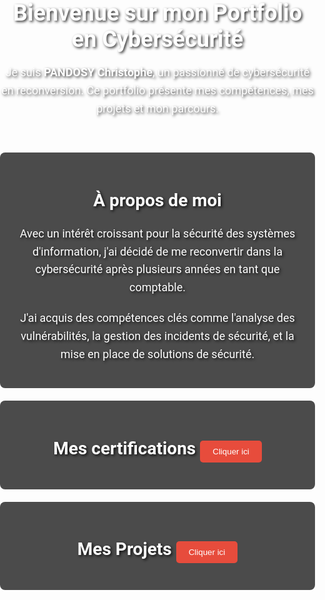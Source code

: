 <html lang="fr">
<head>
  <meta charset="UTF-8">
  <meta name="viewport" content="width=device-width, initial-scale=1.0">
  <title>Portfolio Cybersécurité</title>
  <link href="https://fonts.googleapis.com/css2?family=Roboto:wght@400;700&display=swap" rel="stylesheet">
  <style>
    body {
      font-family: 'Roboto', sans-serif;
      margin: 0;
      padding: 0;
      background-image: url('https://img.freepik.com/vecteurs-premium/fond-rouge-noir-cadenas-circuit-imprime-mot-cybersecurite-dessus_42077-16537.jpg');
      background-size: cover;
      background-position: center;
      background-repeat: no-repeat;
      height: 100vh;
      color: #fff;
      text-shadow: 2px 2px 4px rgba(0, 0, 0, 0.8);
    }

    header {
      text-align: center;
      padding: 20px;
      background-color: rgba(0, 0, 0, 0.5);
    }

    h1 {
      font-size: 36px;
      margin: 0;
    }

    section {
      margin: 20px auto;
      padding: 20px;
      background-color: rgba(0, 0, 0, 0.7);
      border-radius: 8px;
      max-width: 800px;
    }

    h2 {
      color: #fff;
      font-size: 28px;
      text-align: center;
    }

    p, ul {
      font-size: 18px;
      line-height: 1.6;
      margin-bottom: 20px;
      text-align: center;
    }

    a {
      color: #e74c3c;
      text-decoration: none;
    }

    a:hover {
      text-decoration: underline;
    }

    /* Style pour le contenu déroulant */
    .content-hidden {
      display: none;
      max-height: 300px; /* Hauteur maximale avec défilement */
      overflow-y: auto; /* Ajoute une réglette si nécessaire */
      background-color: rgba(0, 0, 0, 0.8);
      padding: 10px;
      border-radius: 8px;
    }

    button {
      background-color: #e74c3c;
      color: white;
      padding: 10px 20px;
      border: none;
      border-radius: 5px;
      cursor: pointer;
    }

    button:hover {
      background-color: #c0392b;
    }
  </style>
</head>
<body>
  <header>
    <h1>Bienvenue sur mon Portfolio en Cybersécurité</h1>
    <p>Je suis <strong>PANDOSY Christophe</strong>, un passionné de cybersécurité en reconversion. Ce portfolio présente mes compétences, mes projets et mon parcours.</p>
  </header>

  <!-- Section À propos -->
  <section id="about">
    <h2>À propos de moi</h2>
    <p>Avec un intérêt croissant pour la sécurité des systèmes d'information, j'ai décidé de me reconvertir dans la cybersécurité après plusieurs années en tant que comptable.</p>
    <p>J'ai acquis des compétences clés comme l'analyse des vulnérabilités, la gestion des incidents de sécurité, et la mise en place de solutions de sécurité.</p>
  </section>

  <!-- Section Certifications avec un bouton pour afficher/masquer le contenu -->
  <section id="certifications">
    <h2>Mes certifications <button onclick="toggleContent('certifications-content')">Cliquer ici</button></h2>
    <div id="certifications-content" class="content-hidden">
      <p>Août 2023 - Certification TOSA Cybercitizen.</p>
      <p>Août 2023 - Certification TOSA DigComp.</p>
      <p>Février 2025 - Certification M2I - Sécurité Pentesting.</p>
      <!-- Ajoutez d'autres certifications si nécessaire -->
    </div>
  </section>
  
  <!-- Section Projets avec un bouton pour afficher/masquer le contenu -->
  <section id="projects">
    <h2>Mes Projets <button onclick="toggleContent('projects-content')">Cliquer ici</button></h2>
    <div id="projects-content" class="content-hidden">
      <ul>
        <li><a href="Scanner_de_ports.html" target="_blank" rel="noopener noreferrer">Projet 1 : Scanner de ports</a></li>
        <li><a href="ScannerVulnWeb.html" target="_blank" rel="noopener noreferrer">Projet 2 : Scanner de vulnérabilités web</a></li>
        <li><a href="Pentest_perso.html" target="_blank" rel="noopener noreferrer">Projet 3 : Script de pentest personnalisé</a></li>
        <li><a href="Hash_Cracker.html" target="_blank" rel="noopener noreferrer">Projet 4 : Cracker de Hash</a></li>
        <!-- Ajoutez d'autres projets si nécessaire -->
      </ul>
    </div>
  </section>

  <script>
    // Fonction pour afficher/masquer le contenu
    function toggleContent(id) {
      const content = document.getElementById(id);
      if (content.style.display === 'block') {
        content.style.display = 'none';
      } else {
        content.style.display = 'block';
      }
    }
  </script>
</body>
</html>
